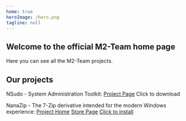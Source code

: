 ```yaml
---
home: true
heroImage: /hero.png
tagline: null
---
```


## Welcome to the official M2-Team home page

Here you can see all the M2-Team projects.

## Our projects

NSudo - System Administration Toolkit: [Project Page](https://nsudo.m2team.org/) <a onclick="github_download('M2Team/NSudo',0)" rel="noopener noreferrer">Click to download</a>

NanaZip - The 7-Zip derivative intended for the modern Windows experience: [Project Home](https://github.com/M2Team/NanaZip/) [Store Page](https://www.microsoft.com/store/apps/9N8G7TSCL18R) <a href="javascript:void(0)" onclick="window.location.href='ms-windows-store:/\/pdp/?ProductId=9N8G7TSCL18R'" rel="noopener noreferrer">Click to install</a>
